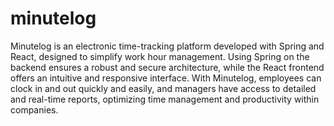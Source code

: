 # minutelog
Minutelog is an electronic time-tracking platform developed with Spring and React, designed to simplify work hour management. Using Spring on the backend ensures a robust and secure architecture, while the React frontend offers an intuitive and responsive interface. With Minutelog, employees can clock in and out quickly and easily, and managers have access to detailed and real-time reports, optimizing time management and productivity within companies.
